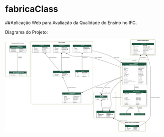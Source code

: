 # fabricaClass

##Aplicação Web para Avaliação da Qualidade do Ensino no IFC.

Diagrama do Projeto: 

![Diagrama](models.png)
